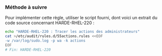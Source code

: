 
### Méthode à suivre

Pour implémenter cette règle, utiliser le script fourni, dont voici un extrait du code source concernant HARDE-RHEL-220 :

``` {.bash .numberLines}
echo "HARDE-RHEL-220 : Tracer les actions des administrateurs"
cat >/etc/audit/rules.d/55actions.rules <<EOF
-w /var/log/sudo.log -p wa -k actions
EOF
# Fin: HARDE-RHEL-220
```

